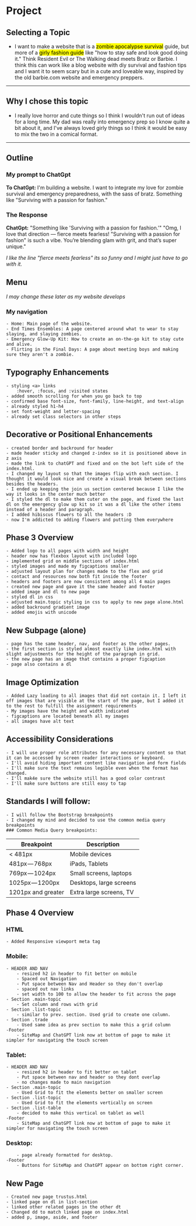 # Project


## Selecting a Topic

 - I want to make a website that is a <mark>zombie apocalypse survival</mark> guide, but more of a <mark>girly fashion guide</mark> like "how to stay safe and look good doing it." Think Resident Evil or The Walking dead meets Bratz or Barbie. I think this can work like a blog website with diy survival and fashion tips and I want it to seem scary but in a cute and loveable way, inspired by the old barbie.com website and emergency preppers.
---
## Why I chose this topic
 - I really love horror and cute things so I think I wouldn't run out of ideas for a long time. My dad was really into emergency prep so I know quite a bit about it, and I've always loved girly things so I think it would be easy to mix the two in a comical format. 

---

## Outline

### My prompt to ChatGpt
**To ChatGpt:** I'm building a website. I want to integrate my love for zombie survival and emergency preparedness, with the sass of bratz. Something like "Surviving with a passion for fashion."

### The Response
**ChatGpt:** "Something like 'Surviving with a passion for fashion.'"
"Omg, I love that direction — fierce meets fearless! "Surviving with a passion for fashion" is such a vibe. You’re blending glam with grit, and that’s super unique." 


*I like the line "fierce meets fearless" its so funny and I might just have to go with it.*

## Menu
 *I may change these later as my website develops*
### My navigation
    - Home: Main page of the website.
    - End Times Ensembles: A page centered around what to wear to stay slaying, and slaying zombies.
    - Emergency Glow-Up Kit: How to create an on-the-go kit to stay cute and alive.
    - Flirting in the Final Days: A page about meeting boys and making sure they aren't a zombie.


## Typography Enhancements
    - styling <a> links
        :hover, :focus, and :visited states
    - added smooth scrolling for when you go back to top
    - confirmed base font-size, font-family, line-height, and text-align
    - already styled h1-h4
    - set font-weight and letter-spacing
    - already set class selectors in other steps

## Decorative or Positional Enhancements
    - created border and backround for header
    - made header sticky and changed z-index so it is positioned above in z axis
    - made the link to chatGPT and fixed and on the bot left side of the index.html. 
    - I changed my layout so that the images flip with each section. I thought it would look nice and create a visual break between sections besides the headers. 
    - I ended up keeping the join us section centered because I like the way it looks in the center much better
    - I styled the dl to make them cuter on the page, and fixed the last dl on the emergency glow up kit so it was a dl like the other items instead of a header and paragraph.
    - I added hibiscus flowers to all the headers :D
    - now I'm addicted to adding flowers and putting them everywhere

## Phase 3 Overview
    - Added logo to all pages with width and height
    - header now has flexbox layout with included logo
    - implemented grid on middle sections of index.html
    - styled images and made my figcaptions smaller
    - adjusted layout plan for changes made to the flex and grid
    - contact and resources now both fit inside the footer
    - headers and footers are now consistent among all 4 main pages
    - created new page and gave it the same header and footer
    - added image and dl to new page
    - styled dl in css
    - adjusted main.topic styling in css to apply to new page alone.html
    - added backround gradient image
    - added emojis with unicode
## New Subpage (alone)
    - page has the same header, nav, and footer as the other pages.
    - the first section is styled almost exactly like index.html with slight adjustments for the height of the paragraph in grid.
    - the new page has an image that contains a proper figcaption
    - page also contains a dl
## Image Optimization
    - Added Lazy loading to all images that did not contain it. I left it off images that are visible at the start of the page, but I added it to the rest to fulfill the assignment requirements
    - My images have the height and width indicated
    - figcaptions are located beneath all my images
    - all images have alt text
## Accessibility Considerations
    - I will use proper role attributes for any necessary content so that it can be accessed by screen reader interactions or keyboard.
    - I'll avoid hiding important content like navigation and form fields
    - I'll make sure the text remains legible even when the format has changed. 
    - I'll mak4e sure the website still has a good color contrast
    - I'll make sure buttons are still easy to tap
## Standards I will follow:
    - I will follow the Bootstrap breakpoints
    - I changed my mind and decided to use the common media query breakpoints 
    ### Common Media Query breakpoints:
| Breakpoint         | Description             |
| ------------------ | ----------------------- |
| < 481px            | Mobile devices          |
| 481px — 768px      | iPads, Tablets          |
| 769px — 1024px     | Small screens, laptops  |
| 1025px — 1200px    | Desktops, large screens |
| 1201px and greater | Extra large screens, TV |
## Phase 4 Overview
### HTML
    - Added Responsive viewport meta tag
### Mobile: 
    - HEADER AND NAV
        - resized h2 in header to fit better on mobile
        - Spaced out Navigation
        - Put space between Nav and Header so they don't overlap
        - spaced out nav links
        - set width to 100 to allow the header to fit across the page
    - Section .main-topic
        - Set column and rows with grid
    - Section .list-topic
        - similar to prev. section. Used grid to create one column.
    - Section .trade
        - Used same idea as prev section to make this a grid column
    -Footer
        - SiteMap and ChatGPT link now at bottom of page to make it simpler for navigating the touch screen
### Tablet:
    - HEADER AND NAV
        - resized h2 in header to fit better on tablet
        - Put space between nav and header so they dont overlap
        - no changes made to main navigation
    - Section .main-topic
        - Used Grid to fit the elements better on smaller screen
    - Section .list-topic
        - Used Grid to fit the elements vertically on screen
    - Section .list-table
        - decided to make this vertical on tablet as well
    -Footer
        - SiteMap and ChatGPT link now at bottom of page to make it simpler for navigating the touch screen
### Desktop:
        - page already formatted for desktop. 
    -Footer
        - Buttons for SiteMap and ChatGPT appear on bottom right corner.
## New Page
    - Created new page trustus.html
    - linked page on dl in list-section
    - linked other related pages in the other dt
    - Changed dd to match linked page on index.html
    - added p, image, aside, and footer